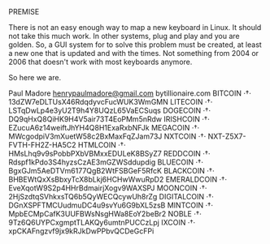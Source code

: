 PREMISE

There is not an easy enough way to map a new keyboard in Linux. It should not take this much work. In other systems, plug and play and you are golden. So, a GUI system for to solve this problem must be created, at least a new one that is updated and with the times. Not something from 2004 or 2006 that doesn't work with most keyboards anymore. 

So here we are.

Paul Madore
henrypaulmadore@gmail.com
bytillionaire.com
     BITCOIN ·†· 13dZW7eDLTUsX46RdqdyvcFucWUK3WmGMN
LITECOIN ·†· LSTqDwLp4e3yU2T9h4Y8UQzL65VaECSuqs
     DOGECOIN ·†· DQ9qHxQ8QiHK9H4V5air73T4EoPMm5nRdw
IRISHCOIN ·†· EZucuA6z14weiftJhYH4Q8H1ExaRxbNFJk
     MEGACOIN ·†· MWcgodpiV3mXuetW58c2BxMaxFqZJam73J
NXTCOIN ·†· NXT-Z5X7-FVTH-FH2Z-HA5C2
     HTMLCOIN ·†· HMsLhq9v9sPobbPXbVBMxxEDULeK8BSyZ7
REDDCOIN ·†· Rdspf1kPdo3S4hyzsCzAE3mGZWSddupdig
     BLUECOIN ·†· BgxGJm5AeDTVm6177QgB2WtFSBGeF5RfcK
BLACKCOIN ·†· BHBEWtQxXsBbxyTcX8bLkj6HCHwWwuRpD2
     EMERALDCOIN ·†· EveXqotW9S2p4HHrBdmairjXogv9WAXSPJ
MOONCOIN ·†· 2HjSzdtqSVhkxsTQ6b5QyWECQcywUh8rZg
     DIGITALCOIN ·†· DGnXSPFTMCUudmuDC4u9svYu6G9bXL5zsB
MINTCOIN ·†· MpbECMpCafK3UUFBWsNsgHWa8EoY2beBr2
     NOBLE ·†· 9Tz6Q6UYPCxgmptTLAKQy6umtnPUCCzLpj
IXCOIN ·†· xpCKAFngzvf9jx9kRJkDwPPbvQCDeGcFPi